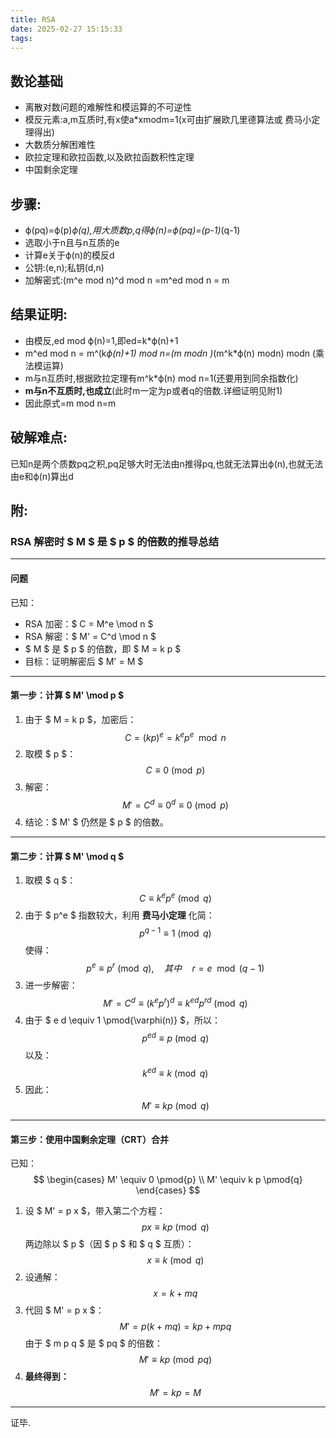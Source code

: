 ```yaml
---
title: RSA
date: 2025-02-27 15:15:33
tags:
---
```

## 数论基础
* 离散对数问题的难解性和模运算的不可逆性
* 模反元素:a,m互质时,有x使a*xmodm=1(x可由扩展欧几里德算法或 费马小定理得出)
* 大数质分解困难性
* 欧拉定理和欧拉函数,以及欧拉函数积性定理
* 中国剩余定理
## 步骤:
* ϕ(pq)=ϕ(p)*ϕ(q),用大质数p,q得ϕ(n)=ϕ(pq)=(p-1)*(q-1)
* 选取小于n且与n互质的e
* 计算e关于ϕ(n)的模反d
* 公钥:(e,n);私钥(d,n)
* 加解密式:(m^e mod n)^d mod n =m^ed mod n = m
## 结果证明:
* 由模反,ed mod ϕ(n)=1,即ed=k*ϕ(n)+1
* m^ed mod n = m^(k*ϕ(n)+1) mod n=(m modn )*(m^k*ϕ(n) modn) modn  (乘法模运算)
* m与n互质时,根据欧拉定理有m^k*ϕ(n) mod n=1(还要用到同余指数化)
* **m与n不互质时,也成立**(此时m一定为p或者q的倍数.详细证明见附1)
* 因此原式=m mod n=m
## 破解难点:
已知n是两个质数pq之积,pq足够大时无法由n推得pq,也就无法算出ϕ(n),也就无法由e和ϕ(n)算出d
## 附:
### **RSA 解密时 $ M $ 是 $ p $ 的倍数的推导总结**
---

#### **问题**
已知：
- RSA 加密：$ C = M^e \mod n $
- RSA 解密：$ M' = C^d \mod n $
- $ M $ 是 $ p $ 的倍数，即 $ M = k p $
- 目标：证明解密后 $ M' = M $

---

#### **第一步：计算 $ M' \mod p $**
1. 由于 $ M = k p $，加密后：
   $$
   C = (k p)^e = k^e p^e \mod n
   $$
2. 取模 $ p $：
   $$
   C \equiv 0 \pmod{p}
   $$
3. 解密：
   $$
   M' = C^d \equiv 0^d \equiv 0 \pmod{p}
   $$
4. 结论：$ M' $ 仍然是 $ p $ 的倍数。

---

#### **第二步：计算 $ M' \mod q $**
1. 取模 $ q $：
   $$
   C \equiv k^e p^e \pmod{q}
   $$
2. 由于 $ p^e $ 指数较大，利用 **费马小定理** 化简：
   $$
   p^{q-1} \equiv 1 \pmod{q}
   $$
   使得：
   $$
   p^e \equiv p^r \pmod{q}, \quad 其中 \quad r = e \mod (q-1)
   $$
3. 进一步解密：
   $$
   M' = C^d \equiv (k^e p^r)^d \equiv k^{e d} p^{r d} \pmod{q}
   $$
4. 由于 $ e d \equiv 1 \pmod{\varphi(n)} $，所以：
   $$
   p^{e d} \equiv p \pmod{q}
   $$
   以及：
   $$
   k^{e d} \equiv k \pmod{q}
   $$
5. 因此：
   $$
   M' \equiv k p \pmod{q}
   $$

---

#### **第三步：使用中国剩余定理（CRT）合并**
已知：
$$
\begin{cases}
M' \equiv 0 \pmod{p} \\
M' \equiv k p \pmod{q}
\end{cases}
$$
1. 设 $ M' = p x $，带入第二个方程：
   $$
   p x \equiv k p \pmod{q}
   $$
   两边除以 $ p $（因 $ p $ 和 $ q $ 互质）：
   $$
   x \equiv k \pmod{q}
   $$
2. 设通解：
   $$
   x = k + m q
   $$
3. 代回 $ M' = p x $：
   $$
   M' = p (k + m q) = k p + m p q
   $$
   由于 $ m p q $ 是 $ pq $ 的倍数：
   $$
   M' \equiv k p \pmod{pq}
   $$
4. **最终得到：**
   $$
   M' = k p = M
   $$
---
证毕.